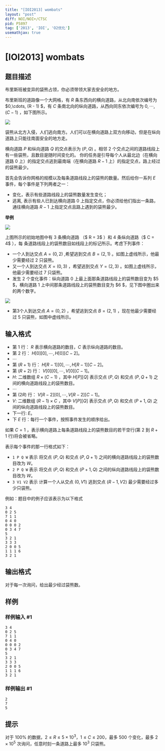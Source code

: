 ```yaml
---
title: "[IOI2013] wombats"
layout: "post"
diff: NOI/NOI+/CTSC
pid: P5897
tag: ['2013', 'IOI', 'O2优化']
usemathjax: true
---
```


# [IOI2013] wombats
## 题目描述

布里斯班被变异的袋熊占领，你必须带领大家去安全的地方。

布里斯班的道路像一个大网格，有 $R$ 条东西向的横向道路，从北向南依次编号为 $0,\cdots, (R - 1) $，有 $C$ 条南北向的纵向道路，从西向同东依次编号为 $0,\cdots, (C- 1)$ ，如下图所示。

![](https://cdn.luogu.com.cn/upload/image_hosting/xyvkmhhp.png)

袋熊从北方入侵，人们逃向南方。人们可以在横向道路上双方向移动，但是在纵向道路上只能往南面安全的地方走。

横向道路 $P$ 和纵向道路 $Q$ 的交点表示为 $(P, Q)$ 。相邻 $2$ 个交点之间的道路线段上
有一些袋熊，且数目是随时间变化的。 你的任务是引导每个人从最北边（在横向道路 $0$ 上）的指定交点逃到最南端（在横向道路 $R - 1$ 上）的指定交点，路上经过
的袋熊最少。

首先会告诉你网格的规模以及每条道路线段上的袋熊的数量。然后给你一系列 $E$ 事件，每个事件是下列两者之一：
- 变化，表示有些道路线段上的袋熊数量发生变化；
- 逃离, 表示有些人已到达横向道路 $0$ 上指定交点，你必须给他们指出一条路，通往横向道路 $R - 1$ 上指定交点且路上遇到的袋熊最少。

**举例**

![](https://cdn.luogu.com.cn/upload/image_hosting/zn27laze.png)

上图所示的初始地图中有 $3$ 条横向道路 （$ R = 3$ ）和 $4$ 条纵向道路（$ C = 4$ ），每
条道路线段上的袋熊数目如线段上的标记所示。考虑下列事件：
- 一个人到达交点 $A = (0, 2)$ ,希望逃到交点 $B = (2, 1)$ 。如图上虚线所示，他最少需要经过 $2$ 只袋熊。
- 又一个人到达交点 $X = (0, 3)$ ，希望逃到交点 $Y = (2, 3)$ 。如图上虚线所示，他最少需要经过 $7$ 只袋熊。
- 发生 $2$ 个变化事件：纵向道路 $0$ 上最上面那条道路线段上的袋熊数目变为 $5 $，横向道路 $1$ 上中间那条道路线段上的袋熊数目变为 $6 $，见下图中圈出来的两个数字。

![](https://cdn.luogu.com.cn/upload/image_hosting/agnx5ol9.png)

- 第3个人到达交点 $A = (0, 2)$ ，希望逃到交点 $B = (2, 1)$ ，现在他最少需要经过 $5$ 只袋熊，如图中虚线所示。
## 输入格式

- 第 $1$ 行： $R$ 表示横向道路的数目，$C$ 表示纵向道路的数目。
- 第 $2$ 行： $H[0][0],\cdots,H[0][C-2]$。
- $\cdots$
- 第 $(R + 1)$ 行： $H[R-1][0],\cdots,H[R-1][C-2]$。
- 第 $(R + 2)$ 行： $V[0][0],\cdots,V[0][C-1]$。
- $H$: 二维数组 $R × (C - 1)$ ，其中 $H[P][Q]$ 表示交点 $(P, Q)$ 和交点 $(P, Q +1)$ 之间的横向道路线段上的袋熊数目。
- $\cdots$
- 第 $(2R)$ 行： $V[R-2][0],\cdots,V[R-2][C-1]$。
- $V$: 二维数组 $(R - 1) × C$ ，其中 $V[P][Q]$ 表示交点 $(P, Q)$ 和交点 $(P + 1,Q)$ 之间的纵向道路线段上的袋熊数目。
- 下一行: $E$。
- 下 $E$ 行：每行一个事件，按照事件发生的顺序给出。

如果 $C = 1$ ，表示横向道路上每条道路线段上的袋熊数目的若干空行(第 $2$ 到 $R +1$ 行)将会被省略。

表示每个事件的那一行格式如下：

- `1 P Q W` 表示 将交点 $(P, Q)$ 和交点 $(P, Q + 1)$ 之间的横向道路线段上的袋熊数目改为 $W$。
- `2 P Q W` 表示 将交点 $(P, Q)$ 和交点 $(P + 1, Q)$ 之间的纵向道路线段上的袋熊数目改为 $W$。
- `3 V1 V2` 表示 计算一个人从交点 $(0, V1)$ 逃到交点 $(R-1, V2)$ 最少需要经过多少只袋熊。

例如：题目中的例子应该表示为以下格式

```
3 4
0 2 5
7 1 1
0 4 0
0 0 0 2
0 3 4 7
5
3 2 1
3 3 3
2 0 0 5
1 1 1 6
3 2 1

```
## 输出格式

对于每一次询问，给出最少经过袋熊数。
## 样例

### 样例输入 #1
```
3 4
0 2 5
7 1 1
0 4 0
0 0 0 2
0 3 4 7
5
3 2 1
3 3 3
2 0 0 5
1 1 1 6
3 2 1

```
### 样例输出 #1
```
2
7
5

```
## 提示

对于 $100\%$ 的数据，$2 \le R \le 5 \times 10^3$，$1 \le C \le 200$，最多 $500$ 个变化，最多 $2 \times 10^5$ 次询问，任意时刻一条道路上最多 $10^3$ 只袋熊。

